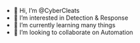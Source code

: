 - 👋 Hi, I’m @CyberCleats
- 👀 I’m interested in Detection & Response 
- 🌱 I’m currently learning many things
- 💞️ I’m looking to collaborate on Automation


<!---
CyberCleats/CyberCleats is a ✨ special ✨ repository because its `README.md` (this file) appears on your GitHub profile.
You can click the Preview link to take a look at your changes.
--->

